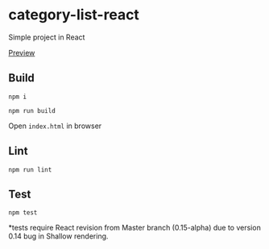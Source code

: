 # category-list-react
Simple project in React

[Preview](http://darkwebdev.github.io/category-list-react)

## Build

```
npm i
```
```
npm run build
```
Open `index.html` in browser


## Lint

```
npm run lint
```


## Test

```
npm test
```

*tests require React revision from Master branch (0.15-alpha) due to version 0.14 bug in Shallow rendering.
